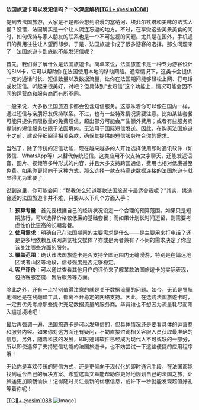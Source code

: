 **法国旅遊卡可以发短信吗？一次深度解析[[TG💪+ @esim1088](https://t.me/s/esim1088)]**

提到去法国旅游，大家是不是都会想到浪漫的塞纳河、埃菲尔铁塔和美味的法式大餐？没错，法国确实是一个让人流连忘返的地方。不过，在享受这些美景美食的同时，如何保持与家人朋友的联系也是一个不可忽视的问题。尤其是在国外，手机通讯的费用往往让人望而却步。于是，法国旅遊卡成了很多游客的选择。那么问题来了：法国旅遊卡到底能不能发短信呢？

首先，我们得了解什么是法国旅遊卡。简单来说，法国旅遊卡是一种专为游客设计的SIM卡，它可以帮助你在法国使用本地的移动网络。通常情况下，这类卡会提供一定的通话时长、短信数量以及数据流量，让你在法国期间能够轻松上网、打电话或发短信。听起来很美好，对吧？但具体到“发短信”这个功能上，情况可能会因不同的运营商和服务商而有所不同。

一般来说，大多数法国旅遊卡都会包含短信服务。这意味着你可以像在国内一样，通过短信与亲朋好友保持联系。不过，也有一些特殊情况需要注意。比如某些套餐可能只提供有限数量的免费短信，超出部分可能会产生额外费用；或者有些服务商提供的短信服务仅限于法国境内，无法用于国际短信发送。因此，在购买法国旅遊卡之前，建议仔细阅读相关条款，确保其提供的短信服务符合你的需求。

当然了，除了传统的短信功能，现在越来越多的人开始选择使用即时通讯软件（如微信、WhatsApp等）来替代传统短信。这类应用不仅支持文字聊天，还能发送语音、图片、视频等多种形式的内容，并且大多支持跨国通信，费用也相对低廉甚至免费。如果你更倾向于这种方式，那么选择一款支持高速数据连接的法国旅遊卡就显得尤为重要了。

说到这里，你可能会问：“那我怎么知道哪款法国旅遊卡最适合我呢？”其实，挑选合适的法国旅遊卡并不难，只要从以下几个方面入手：

1. **预算考量**：首先要根据自己的经济状况设定一个合理的预算范围。如果只是短期旅行，可以选择价格较低廉的基础套餐；而如果计划长时间逗留，则需要考虑性价比更高的长期套餐。
2. **使用需求**：明确自己在法国期间的主要需求是什么——是主要用来打电话？还是更多地依赖互联网浏览社交媒体？亦或是两者兼有？不同的需求决定了你应该关注哪些方面的服务。
3. **覆盖范围**：确认该法国旅遊卡是否支持全国范围内无缝漫游，特别是在偏远地区或者山区等地段，信号强度是否足够稳定。
4. **客户评价**：可以通过查看其他用户的评价来了解某款法国旅遊卡的实际表现，包括客服态度、售后服务等方面。

除此之外，还有一点特别值得注意的就是关于数据流量的问题。如今，无论是导航地图还是在线翻译工具，都离不开稳定的网络支持。因此，在选购法国旅遊卡时，一定要优先考虑那些提供充足数据流量的服务商。毕竟谁也不想因为流量耗尽而陷入尴尬境地吧！

最后再强调一遍，法国旅遊卡是可以发短信的，但具体情况还是要看具体的运营商和服务内容。如果你对这方面还有疑问，不妨直接咨询相关客服人员获取最准确的信息。另外，随着科技的发展，即时通讯软件已经成为现代人不可或缺的一部分，所以即使选择了支持短信功能的法国旅遊卡，也不妨尝试一下这些便捷的应用程序哦！

无论你是喜欢传统的短信方式，还是更倾向于现代化的即时通讯手段，在法国都能找到适合自己的解决方案。希望这篇文章能帮助你更好地规划自己的法国之旅，让旅途更加顺畅愉快！记得随时关注最新的优惠信息，或许下一秒就能发现超值好礼等着你呢！

[[TG💪+ @esim1088](https://t.me/s/esim1088) ![Image](https://i.postimg.cc/4NQfJmqS/Snipaste-2025-05-13-00-14-12.png)]